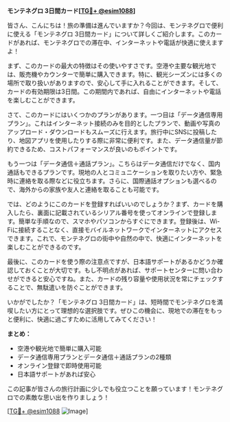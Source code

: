 **モンテネグロ 3日間カード[[TG💪+ @esim1088](https://t.me/s/esim1088)]**

皆さん、こんにちは！旅の準備は進んでいますか？今回は、モンテネグロで便利に使える「モンテネグロ 3日間カード」について詳しくご紹介します。このカードがあれば、モンテネグロでの滞在中、インターネットや電話が快適に使えますよ！

まず、このカードの最大の特徴はその使いやすさです。空港や主要な観光地では、販売機やカウンターで簡単に購入できます。特に、観光シーズンには多くの場所で取り扱いがありますので、安心して手に入れることができます。そして、カードの有効期限は3日間。この期間内であれば、自由にインターネットや電話を楽しむことができます。

さて、このカードにはいくつかのプランがあります。一つ目は「データ通信専用プラン」。これはインターネット接続のみを目的としたプランで、動画や写真のアップロード・ダウンロードもスムーズに行えます。旅行中にSNSに投稿したり、地図アプリを使用したりする際に非常に便利です。また、データ通信量が節約できるため、コストパフォーマンスが良いのもポイントです。

もう一つは「データ通信＋通話プラン」。こちらはデータ通信だけでなく、国内通話もできるプランです。現地の人とコミュニケーションを取りたい方や、緊急時に連絡を取る際などに役立ちます。さらに、国際通話オプションも選べるので、海外からの家族や友人と連絡を取ることも可能です。

では、どのようにこのカードを登録すればいいのでしょうか？まず、カードを購入したら、裏面に記載されているシリアル番号を使ってオンラインで登録します。簡単な手順なので、スマホやパソコンからすぐにできます。登録後は、Wi-Fiに接続することなく、直接モバイルネットワークでインターネットにアクセスできます。これで、モンテネグロの街中や自然の中で、快適にインターネットを楽しむことができるのです。

最後に、このカードを使う際の注意点ですが、日本語サポートがあるかどうか確認しておくことが大切です。もし不明点があれば、サポートセンターに問い合わせができると安心ですね。また、カードの残り容量や使用状況を常にチェックすることで、無駄遣いを防ぐことができます。

いかがでしたか？「モンテネグロ 3日間カード」は、短時間でモンテネグロを満喫したい方にとって理想的な選択肢です。ぜひこの機会に、現地での滞在をもっと便利に、快適に過ごすために活用してみてください！

**まとめ：**
- 空港や観光地で簡単に購入可能
- データ通信専用プランとデータ通信＋通話プランの2種類
- オンライン登録で即時使用可能
- 日本語サポートがあれば安心

この記事が皆さんの旅行計画に少しでも役立つことを願っています！モンテネグロでの素敵な思い出を作りましょう！

[[TG💪+ @esim1088](https://t.me/s/esim1088) ![Image](https://i.postimg.cc/Y0z9fWf4/image.png)]